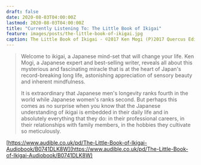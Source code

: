 ```yaml
---
draft: false
date: 2020-08-03T04:00:00Z
lastmod: 2020-08-03T04:00:00Z
title: "Currently Listening To: The Little Book of Ikigai"
feature: images/posts/the-little-book-of-ikigai.jpg
caption: The Little Book of Ikigai - ©2017 Ken Mogi (P)2017 Quercus Editions Limited
---
```


> Welcome to ikigai, a Japanese mind-set that will change your life. Ken Mogi, a Japanese expert and best-selling writer, reveals all about this mysterious and fascinating miracle that is at the heart of Japan's record-breaking long life, astonishing appreciation of sensory beauty and inherent mindfulness.
> 
> It is extraordinary that Japanese men's longevity ranks fourth in the world while Japanese women's ranks second. But perhaps this comes as no surprise when you know that the Japanese understanding of ikigai is embedded in their daily life and in absolutely everything that they do: in their professional careers, in their relationships with family members, in the hobbies they cultivate so meticulously.

[https://www.audible.co.uk/pd/The-Little-Book-of-Ikigai-Audiobook/B0741DLK8W](https://www.audible.co.uk/pd/The-Little-Book-of-Ikigai-Audiobook/B0741DLK8W)
